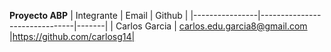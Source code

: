 **Proyecto ABP**
|   Integrante   |             Email             | Github |
|----------------|-------------------------------|-------|
| Carlos Garcia  | carlos.edu.garcia8@gmail.com  |https://github.com/carlosg14|
